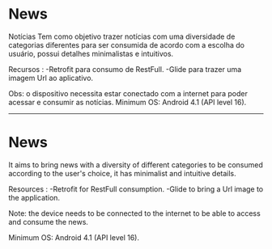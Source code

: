 # News
Notícias
Tem como objetivo trazer notícias com uma diversidade de categorias diferentes para ser consumida de acordo com a escolha do usuário, possui detalhes minimalistas e intuitivos.

Recursos :
-Retrofit para consumo de RestFull.
-Glide para trazer uma imagem Url ao aplicativo.

Obs: o dispositivo necessita estar conectado com a internet para poder acessar e consumir as notícias.
Minimum OS: Android 4.1 (API level 16).

---

# News
It aims to bring news with a diversity of different categories to be consumed according to the user's choice, it has minimalist and intuitive details.

Resources :
-Retrofit for RestFull consumption.
-Glide to bring a Url image to the application.

Note: the device needs to be connected to the internet to be able to access and consume the news.

Minimum OS: Android 4.1 (API level 16).
